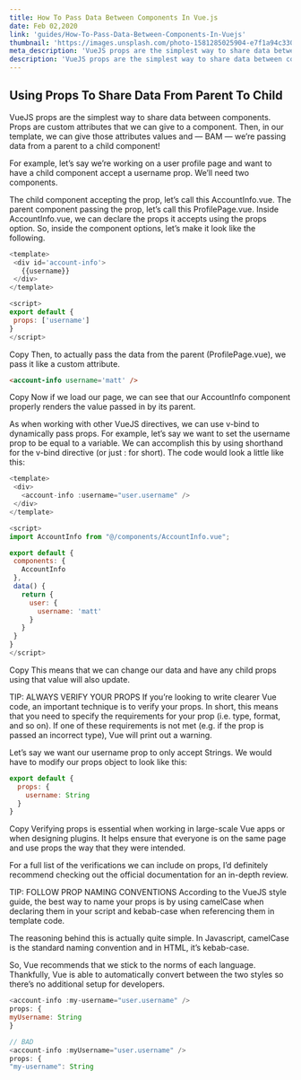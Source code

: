 ```yaml
---
title: How To Pass Data Between Components In Vue.js
date: Feb 02,2020
link: 'guides/How-To-Pass-Data-Between-Components-In-Vuejs'
thumbnail: 'https://images.unsplash.com/photo-1581285025904-e7f1a94c330b?ixlib=rb-1.2.1&ixid=eyJhcHBfaWQiOjEyMDd9&auto=format&fit=crop&w=500&q=60'
meta_description: 'VueJS props are the simplest way to share data between components. Props are custom attributes that we can give to a component'
description: 'VueJS props are the simplest way to share data between components. Props are custom attributes that we can give to a component. Then, in our template, we can give those attributes values and — BAM — we’re passing data from a parent to a child component!'
---
```


## Using Props To Share Data From Parent To Child

VueJS props are the simplest way to share data between components. Props are custom attributes that we can give to a component. Then, in our template, we can give those attributes values and — BAM — we’re passing data from a parent to a child component!

For example, let’s say we’re working on a user profile page and want to have a child component accept a username prop. We’ll need two components.

The child component accepting the prop, let’s call this AccountInfo.vue.
The parent component passing the prop, let’s call this ProfilePage.vue.
Inside AccountInfo.vue, we can declare the props it accepts using the props option. So, inside the component options, let’s make it look like the following.

```javascript
<template>
 <div id='account-info'>
   {{username}}
 </div>
</template>

<script>
export default {
 props: ['username']
}
</script>
```

Copy
Then, to actually pass the data from the parent (ProfilePage.vue), we pass it like a custom attribute.

```HTML
<account-info username='matt' />
```

Copy
Now if we load our page, we can see that our AccountInfo component properly renders the value passed in by its parent.

As when working with other VueJS directives, we can use v-bind to dynamically pass props. For example, let’s say we want to set the username prop to be equal to a variable. We can accomplish this by using shorthand for the v-bind directive (or just : for short). The code would look a little like this:

```javascript
<template>
 <div>
   <account-info :username="user.username" />
 </div>
</template>

<script>
import AccountInfo from "@/components/AccountInfo.vue";

export default {
 components: {
   AccountInfo
 },
 data() {
   return {
     user: {
       username: 'matt'
     }
   }
 }
}
</script>
```

Copy
This means that we can change our data and have any child props using that value will also update.

TIP: ALWAYS VERIFY YOUR PROPS
If you’re looking to write clearer Vue code, an important technique is to verify your props. In short, this means that you need to specify the requirements for your prop (i.e. type, format, and so on). If one of these requirements is not met (e.g. if the prop is passed an incorrect type), Vue will print out a warning.

Let’s say we want our username prop to only accept Strings. We would have to modify our props object to look like this:

```javascript
export default {
  props: {
    username: String
  }
}
```

Copy
Verifying props is essential when working in large-scale Vue apps or when designing plugins. It helps ensure that everyone is on the same page and use props the way that they were intended.

For a full list of the verifications we can include on props, I’d definitely recommend checking out the official documentation for an in-depth review.

TIP: FOLLOW PROP NAMING CONVENTIONS
According to the VueJS style guide, the best way to name your props is by using camelCase when declaring them in your script and kebab-case when referencing them in template code.

The reasoning behind this is actually quite simple. In Javascript, camelCase is the standard naming convention and in HTML, it’s kebab-case.

So, Vue recommends that we stick to the norms of each language. Thankfully, Vue is able to automatically convert between the two styles so there’s no additional setup for developers.

```javascript
<account-info :my-username="user.username" />
props: {
myUsername: String
}
```

```javascript
// BAD
<account-info :myUsername="user.username" />
props: {
"my-username": String
```
